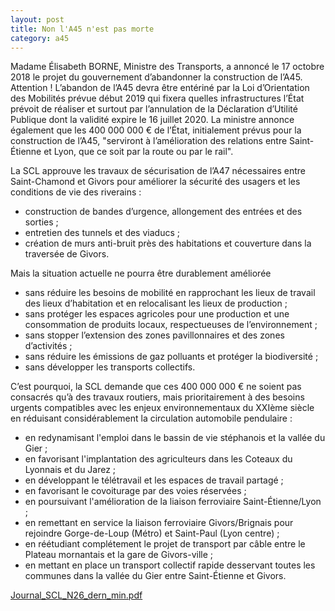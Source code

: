 ```yaml
---
layout: post
title: Non l'A45 n'est pas morte
category: a45
---
```


Madame Élisabeth BORNE, Ministre des Transports, a annoncé le 17 octobre 2018 le projet du
gouvernement d’abandonner la construction de l’A45.
Attention ! L’abandon de l’A45 devra être entériné par la Loi d’Orientation des Mobilités prévue
début 2019 qui fixera quelles infrastructures l’État prévoit de réaliser et surtout par
l’annulation de la Déclaration d’Utilité Publique dont la validité expire le 16 juillet 2020.
La ministre annonce également que les 400 000 000 € de l’État, initialement prévus pour la
construction de l’A45, "serviront à l’amélioration des relations entre Saint-Étienne et Lyon, que ce
soit par la route ou par le rail".

La SCL approuve les travaux de sécurisation de l’A47 nécessaires entre Saint-Chamond et
Givors pour améliorer la sécurité des usagers et les conditions de vie des riverains :

* construction de bandes d’urgence, allongement des entrées et des sorties ;
* entretien des tunnels et des viaducs ;
* création de murs anti-bruit près des habitations et couverture dans la traversée de Givors.

Mais la situation actuelle ne pourra être durablement améliorée

* sans réduire les besoins de mobilité en rapprochant les lieux de travail des lieux d’habitation et en relocalisant les lieux de production ;
* sans protéger les espaces agricoles pour une production et une consommation de produits locaux, respectueuses de l’environnement ;
* sans stopper l’extension des zones pavillonnaires et des zones d’activités ;
* sans réduire les émissions de gaz polluants et protéger la biodiversité ;
* sans développer les transports collectifs.

C’est pourquoi, la SCL demande que ces 400 000 000 € ne soient pas consacrés qu’à des
travaux routiers, mais prioritairement à des besoins urgents compatibles avec les enjeux
environnementaux du XXIème siècle en réduisant considérablement la circulation automobile
pendulaire :

* en redynamisant l'emploi dans le bassin de vie stéphanois et la vallée du Gier ;
* en favorisant l'implantation des agriculteurs dans les Coteaux du Lyonnais et du Jarez ;
* en développant le télétravail et les espaces de travail partagé ;
* en favorisant le covoiturage par des voies réservées ;
* en poursuivant l'amélioration de la liaison ferroviaire Saint-Étienne/Lyon ;
* en remettant en service la liaison ferroviaire Givors/Brignais pour rejoindre Gorge-de-Loup
(Métro) et Saint-Paul (Lyon centre) ;
* en réétudiant complétement le projet de transport par câble entre le Plateau mornantais et
la gare de Givors-ville ;
* en mettant en place un transport collectif rapide desservant toutes les communes dans la
vallée du Gier entre Saint-Étienne et Givors.

[Journal_SCL_N26_dern_min.pdf](/media/Journal_SCL_N26_dern_min.pdf)
